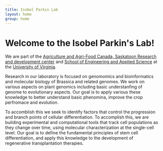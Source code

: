 ```yaml
---
title: Isobel Parkin Lab
layout: home
group: home
---
```


# Welcome to the Isobel Parkin's Lab!

We are part of the [Agriculture and Agri-Food Canada, Saskatoon Research and development center](http://www.agr.gc.ca/eng/scientific-collaboration-and-research-in-agriculture/agriculture-and-agri-food-research-centres-and-collections/saskatchewan/saskatoon-research-and-development-centre/scientific-staff-and-expertise/parkin-isobel-phd/?id=1181853634490) and [School of Engineering and Applied Science](http://www.seas.virginia.edu/) at the [University of Virginia](http://www.virginia.edu/).

Research in our laboratory is focused on genomomics and bioinformatics and molecular biology of Brassica and related genomes. We work on various aspects on plant genomics including basic understanfing of genome to evolutionary aspects. Our goal is to apply various these knowledge to better understand basic phenomina, improve the crop perfromace and evolution.

To accomblish this
we seek to identify factors that control the progression and branch points of cellular differentiation. To accomplish this, we are building experimental and computational tools that track cell populations as they change over time, using molecular characterization at the single-cell level. Our goal is to define the fundamental principles of stem cell differentiation, and apply this knowledge to the development of regenerative transplantation therapies.
